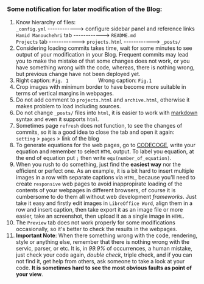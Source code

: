 ### Some notification for later modification of the Blog:

1. Know hierarchy of files: <br>
   `_config.yml` ------------> configure sidebar panel and reference links <br> 
   `Hamid Manouchehri` tab ------------> `README.md` <br>
   `Projects` tab ------------> `projects.html` ------------> `_posts/` 
2. Considering loading commits takes time, wait for some minutes to see output of your modification in your Blog. Frequent commits may lead you to make the mistake of that some changes does not work, or you have something wrong with the code, whereas, there is nothing wrong, but previous change have not been deployed yet.
3. Right caption: `Fig. 1`  &emsp;&emsp;&emsp;&emsp;&emsp; Wrong caption: `Fig.1`
4. Crop images with minimum border to have become more suitable in terms of vertical margins in webpages.
5. Do not add comment to `projects.html` and `archive.html`, otherwise it makes problem to load including sources.
6. Do not change `_posts/` files into `html`, it is easier to work with [markdown](https://docs.github.com/en/get-started/writing-on-github/getting-started-with-writing-and-formatting-on-github/basic-writing-and-formatting-syntax) syntax and even it supports `html`.
7. Sometimes page `refresh` does not function, to see the changes of commits, so it is a good idea to close the tab and open it again: <br>
   `setting` > `pages` > link of the blog
8. To generate equations for the web pages, go to [CODECOGE](https://www.codecogs.com/eqnedit.php), write your equation and remember to select `HTML` output. To label you equation, at the end of equation put `;` then write `equ(number_of_equation)`.
9. When you rush to do something, just find the __easiest way__ nor the efficient or perfect one. As an example, it is a bit hard to insert multiple images in a row with separate captions via `HTML`, because you'll need to create `responsive` web pages to avoid inappropirate loading of the contents of your webpages in different browsers, of course it is cumbersome to do them all without web development _frameworks_. Just take it easy and firstly edit images in `LibreOffice Word`, align them in a row and insert caption, then take export it as an image file or more easier, take an screenshot, then upload it as a single image in `HTML`.
10. The `Preview` tab does not work properly for some modifications occasionally, so it's better to check the results in the webpages.
11. __Important Note__: When there something wrong with the code, rendering, style or anything else, remember that there is nothing wrong with the servic, parser, or etc. It is, in _99.9%_ of occurrences, a human mistake, just check your code again, _double check_, triple check, and if you can not find it, get help from others, ask someone to take a look at your code. __It is sometimes hard to see the most obvious faults as point of your view__.
